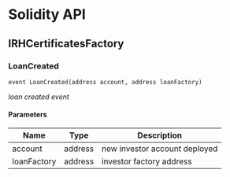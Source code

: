 # Solidity API

## IRHCertificatesFactory

### LoanCreated

```solidity
event LoanCreated(address account, address loanFactory)
```

_loan created event_

#### Parameters

| Name | Type | Description |
| ---- | ---- | ----------- |
| account | address | new investor account deployed |
| loanFactory | address | investor factory address |

